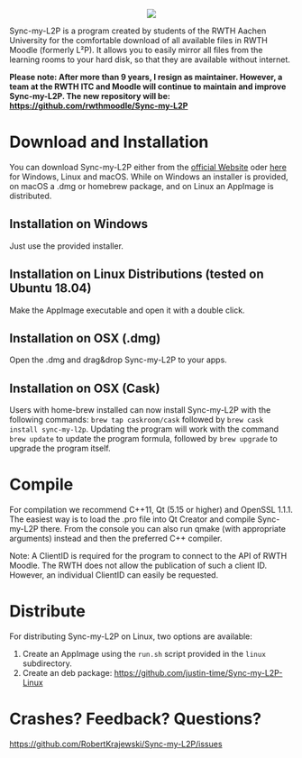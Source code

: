 ﻿<p align="center">
  <img src="http://syncmyl2p.de/images/light-logo.png"/>
</p>

Sync-my-L2P is a program created by students of the RWTH Aachen University for the comfortable download of all available files in RWTH Moodle (formerly L²P). It allows you to easily mirror all files from the learning rooms to your hard disk, so that they are available without internet.

**Please note: After more than 9 years, I resign as maintainer. However, a team at the RWTH ITC and Moodle will continue to maintain and improve Sync-my-L2P. The new repository will be: https://github.com/rwthmoodle/Sync-my-L2P**

# Download and Installation

You can download Sync-my-L2P either from the [official Website](http://www.syncmyl2p.de) oder [here](https://github.com/Sync-my-L2P/Sync-my-L2P/releases/tag/latest) for Windows, Linux and macOS. While on Windows an installer is provided, on macOS a .dmg or homebrew package, and on Linux an AppImage is distributed.

## Installation on Windows
Just use the provided installer. 

## Installation on Linux Distributions (tested on Ubuntu 18.04)
Make the AppImage executable and open it with a double click.

## Installation on OSX (.dmg)
Open the .dmg and drag&drop Sync-my-L2P to your apps.

## Installation on OSX (Cask)
Users with home-brew installed can now install Sync-my-L2P with the following commands:
`brew tap caskroom/cask` followed by `brew cask install sync-my-l2p`. Updating the program will work with the command `brew update` to update the program formula, followed by `brew upgrade` to upgrade the program itself.

# Compile
For compilation we recommend C++11, Qt (5.15 or higher) and OpenSSL 1.1.1.
The easiest way is to load the .pro file into Qt Creator and compile Sync-my-L2P there. From the console you can also run qmake (with appropriate arguments) instead and then the preferred C++ compiler.

Note: A ClientID is required for the program to connect to the API of RWTH Moodle. The RWTH does not allow the publication of such a client ID. However, an individual ClientID can easily be requested.

# Distribute
For distributing Sync-my-L2P on Linux, two options are available:
1. Create an AppImage using the `run.sh` script provided in the `linux` subdirectory.
2. Create an deb package: https://github.com/justin-time/Sync-my-L2P-Linux

# Crashes? Feedback? Questions?
https://github.com/RobertKrajewski/Sync-my-L2P/issues
